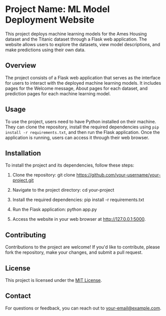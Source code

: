 # Project Name: ML Model Deployment Website

This project deploys machine learning models for the Ames Housing dataset and the Titanic dataset through a Flask web application. The website allows users to explore the datasets, view model descriptions, and make predictions using their own data.

## Overview

The project consists of a Flask web application that serves as the interface for users to interact with the deployed machine learning models. It includes pages for the Welcome message, About pages for each dataset, and prediction pages for each machine learning model.

## Usage

To use the project, users need to have Python installed on their machine. They can clone the repository, install the required dependencies using `pip install -r requirements.txt`, and then run the Flask application. Once the application is running, users can access it through their web browser.

## Installation

To install the project and its dependencies, follow these steps:

1. Clone the repository:
git clone https://github.com/your-username/your-project.git

2. Navigate to the project directory:
cd your-project
3. Install the required dependencies:
pip install -r requirements.txt

4. Run the Flask application:
python app.py
5. Access the website in your web browser at http://127.0.0.1:5000.

## Contributing

Contributions to the project are welcome! If you'd like to contribute, please fork the repository, make your changes, and submit a pull request.

## License

This project is licensed under the [MIT License](LICENSE).

## Contact

For questions or feedback, you can reach out to [your-email@example.com](mailto:your-email@example.com).
